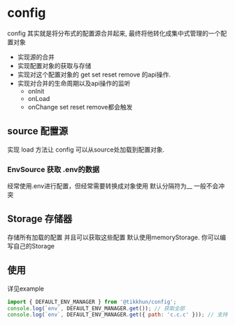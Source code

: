 # config

config 其实就是将分布式的配置源合并起来, 最终将他转化成集中式管理的一个配置对象

- 实现源的合并
- 实现配置对象的获取与存储
- 实现对这个配置对象的 get set reset remove 的api操作.
- 实现对合并的生命周期以及api操作的监听
  - onInit
  - onLoad
  - onChange set reset remove都会触发

## source 配置源

实现 load 方法让 config 可以从source处加载到配置对象.

### EnvSource 获取 .env的数据

经常使用.env进行配置，但经常需要转换成对象使用
默认分隔符为\_\_ 一般不会冲突

## Storage 存储器

存储所有加载的配置
并且可以获取这些配置
默认使用memoryStorage.
你可以编写自己的Storage

## 使用

详见example

```javascript
import { DEFAULT_ENV_MANAGER } from '@tikkhun/config';
console.log(`env`, DEFAULT_ENV_MANAGER.get()); // 获取全部
console.log(`env`, DEFAULT_ENV_MANAGER.get({ path: 'c.c.c' })); // 支持 path形式获取
```
